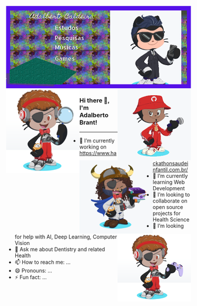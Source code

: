 <img align='center' src='https://github.com/adalbertobrant/adalbertobrant/blob/main/Banner-Adalberto.png' >
<a href="#p&d" alt="P&D"><img align = 'left' src='https://github.com/adalbertobrant/adalbertobrant/blob/main/OctoCat-P%26D.png' width="200" ></a>
<a href="#rapper" alt="Rapper"><img align = 'right' src = 'https://github.com/adalbertobrant/adalbertobrant/blob/main/OctoCat-%20The%20Rapper.png' width="200"></a>
<a href="#Student" alt="Student"><img align = 'left' src='https://github.com/adalbertobrant/adalbertobrant/blob/main/OctoCat-%20The%20Student.png' width="200"></a>
<a href="#Gamer" alt="Gamer"><img align = 'right' src = 'https://github.com/adalbertobrant/adalbertobrant/blob/main/OctoCat-The%20Gamer.png' width="200"></a>

### Hi there 👋, I'm Adalberto Brant! 

-------------------------------------------------

- 🔭 I’m currently working on https://www.hackathonsaudeinfantil.com.br/
- 🌱 I’m currently learning Web Development
- 👯 I’m looking to collaborate on open source projects for Health Science
- 🤔 I’m looking for help with AI, Deep Learning, Computer Vision
- 💬 Ask me about Dentistry and related Health 
- 📫 How to reach me: ...
- 😄 Pronouns: ...
- ⚡ Fun fact: ...
 
<!--
**adalbertobrant/adalbertobrant** is a ✨ _special_ ✨ repository because its `README.md` (this file) appears on your GitHub profile.

Here are some ideas to get you started:

- 🔭 I’m currently working on https://www.hackathonsaudeinfantil.com.br/
- 🌱 I’m currently learning Web Development
- 👯 I’m looking to collaborate on open source projects for Health Science
- 🤔 I’m looking for help with AI, Deep Learning, Computer Vision
- 💬 Ask me about Dentistry and related Health 
- 📫 How to reach me: ...
- 😄 Pronouns: ...
- ⚡ Fun fact: ...
-->

